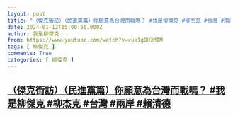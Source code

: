 ```yaml
---
layout: post
title: "（傑克街訪）（民進黨篇）你願意為台灣而戰嗎？ #我是柳傑克 #柳杰克 #台灣 #兩岸 #賴清德"
date: 2024-01-12T15:00:56.000Z
author: 我是柳傑克
from: https://www.youtube.com/watch?v=vuk1gBH3MIM
tags: [ 柳傑克 ]
comments: True
categories: [ 柳傑克 ]
---
```

<!--1705071656000-->
[（傑克街訪）（民進黨篇）你願意為台灣而戰嗎？ #我是柳傑克 #柳杰克 #台灣 #兩岸 #賴清德](https://www.youtube.com/watch?v=vuk1gBH3MIM)
------

<div>

</div>
